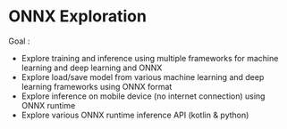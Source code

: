 # ONNX Exploration  
Goal : 
- Explore training and inference using multiple frameworks for machine learning and deep learning and ONNX
- Explore load/save model from various machine learning and deep learning frameworks using ONNX format
- Explore inference on mobile device (no internet connection) using ONNX runtime
- Explore various ONNX runtime inference API (kotlin & python)
